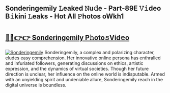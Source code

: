## Sonderingemily 𝙻eaked 𝙽u𝚍e - Part-89E 𝚅𝚒deo B𝚒kini 𝙻eaks - Hot All 𝙿hotos oWkh1

# <h2><a href="http://ld17fp.urlbe.top/?page=Sonderingemily">🔗🔗👉👉 Sonderingemily P𝚑oto𝚜Vid𝚎o</a></h2>

[![Sonderingemily](https://i.imgur.com/eBuTRDB.gif)](http://ld17fp.urlbe.top/?page=Sonderingemily)
Sonderingemily, a complex and polarizing character, eludes easy comprehension. Her innovative online persona has enthralled and infuriated followers, generating discussions on ethics, artistic expression, and the dynamics of virtual societies. Though her future direction is unclear, her influence on the online world is indisputable. Armed with an unyielding spirit and undeniable allure, Sonderingemily reach in the digital universe is boundless.
